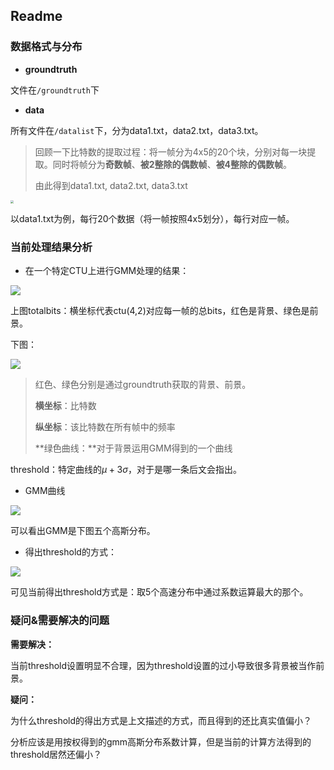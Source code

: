 ## Readme

### 数据格式与分布

* **groundtruth**

文件在`/groundtruth`下

* **data**

所有文件在`/datalist`下，分为data1.txt，data2.txt，data3.txt。

>  回顾一下比特数的提取过程：将一帧分为4x5的20个块，分别对每一块提取。同时将帧分为**奇数帧**、**被2整除的偶数帧**、**被4整除的偶数帧**。
>
> 由此得到data1.txt, data2.txt, data3.txt

<img src="https://res.cloudinary.com/dg6z7pidk/image/upload/v1578915324/gmmreadme/5B2CC228-F4A0-4EDE-9664-59CE0CA1F94C_zcbzy5.jpg" style="zoom:33%;" />

以data1.txt为例，每行20个数据（将一帧按照4x5划分），每行对应一帧。



### 当前处理结果分析

* 在一个特定CTU上进行GMM处理的结果：

![](https://res.cloudinary.com/dg6z7pidk/image/upload/v1578915729/gmmreadme/IMG_0896_z5jzx0.png)

上图totalbits：横坐标代表ctu(4,2)对应每一帧的总bits，红色是背景、绿色是前景。

下图：

![](https://res.cloudinary.com/dg6z7pidk/image/upload/v1578915506/gmmreadme/66E53635-D7E1-4469-9F04-FF495B2D4D0D_gasrk7.jpg)

> 红色、绿色分别是通过groundtruth获取的背景、前景。
>
> **横坐标**：比特数
>
> **纵坐标**：该比特数在所有帧中的频率
>
> **绿色曲线：**对于背景运用GMM得到的一个曲线

threshold：特定曲线的$\mu + 3\sigma$，对于是哪一条后文会指出。

* GMM曲线

<img src="https://res.cloudinary.com/dg6z7pidk/image/upload/v1578915729/gmmreadme/IMG_0897_scdktj.png"  />

可以看出GMM是下图五个高斯分布。

* 得出threshold的方式：

![](https://res.cloudinary.com/dg6z7pidk/image/upload/v1578915729/gmmreadme/IMG_0898_g4pwdz.png)

可见当前得出threshold方式是：取5个高速分布中通过系数运算最大的那个。



### 疑问&需要解决的问题

**需要解决：**

当前threshold设置明显不合理，因为threshold设置的过小导致很多背景被当作前景。



**疑问：**

为什么threshold的得出方式是上文描述的方式，而且得到的还比真实值偏小？

分析应该是用按权得到的gmm高斯分布系数计算，但是当前的计算方法得到的threshold居然还偏小？







